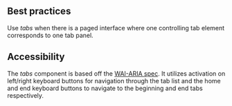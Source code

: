 ## Best practices
Use *tabs* when there is a paged interface where one controlling tab element corresponds to one tab panel.

## Accessibility
The *tabs* component is based off the [WAI-ARIA spec](https://www.w3.org/TR/wai-aria-practices-1.1/#tabpanel). It utilizes activation on left/right keyboard buttons for navigation through the tab list and the home and end keyboard buttons to navigate to the beginning and end tabs respectively.
